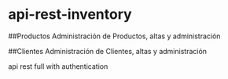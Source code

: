 # api-rest-inventory

##Productos
Administración de Productos, altas y administración

##Clientes
Administración de Clientes, altas y administración

api rest full with authentication
